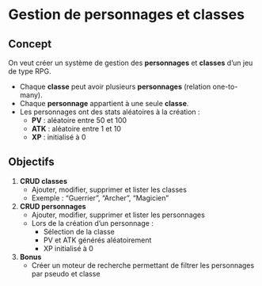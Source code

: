 # **Gestion de personnages et classes**

## **Concept**

On veut créer un système de gestion des **personnages** et **classes** d’un jeu de type RPG.

- Chaque **classe** peut avoir plusieurs **personnages** (relation one-to-many).
- Chaque **personnage** appartient à une seule **classe**.
- Les personnages ont des stats aléatoires à la création :
    - **PV** : aléatoire entre 50 et 100
    - **ATK** : aléatoire entre 1 et 10
    - **XP** : initialisé à 0

## **Objectifs**

1. **CRUD classes**
    - Ajouter, modifier, supprimer et lister les classes
    - Exemple : “Guerrier”, “Archer”, “Magicien”
2. **CRUD personnages**
    - Ajouter, modifier, supprimer et lister les personnages
    - Lors de la création d’un personnage :
        - Sélection de la classe
        - PV et ATK générés aléatoirement
        - XP initialisé à 0
3. **Bonus**
    - Créer un moteur de recherche permettant de filtrer les personnages par pseudo et classe

    